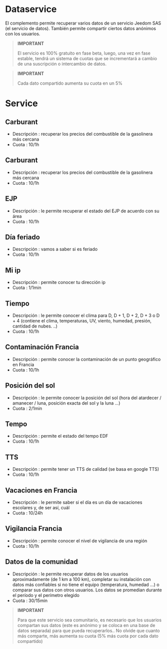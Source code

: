 # Dataservice

El complemento permite recuperar varios datos de un servicio Jeedom SAS (el servicio de datos). También permite compartir ciertos datos anónimos con los usuarios.

>**IMPORTANT**
>
> El servicio es 100% gratuito en fase beta, luego, una vez en fase estable, tendrá un sistema de cuotas que se incrementará a cambio de una suscripción o intercambio de datos.

>**IMPORTANT**
>
>Cada dato compartido aumenta su cuota en un 5%

# Service

## Carburant

- Descripción : recuperar los precios del combustible de la gasolinera más cercana
- Cuota : 10/1h

## Carburant

- Descripción : recuperar los precios del combustible de la gasolinera más cercana
- Cuota : 10/1h

## EJP

- Descripción : le permite recuperar el estado del EJP de acuerdo con su área
- Cuota : 10/1h

## Día feriado

- Descripción : vamos a saber si es feriado
- Cuota : 10/1h

## Mi ip

- Descripción : permite conocer tu dirección ip
- Cuota : 1/1min

## Tiempo

- Descripción : le permite conocer el clima para D, D + 1, D + 2, D + 3 o D + 4 (contiene el clima, temperaturas, UV, viento, humedad, presión, cantidad de nubes. ..)
- Cuota : 10/1h

## Contaminación Francia

- Descripción : permite conocer la contaminación de un punto geográfico en Francia
- Cuota : 10/1h

## Posición del sol

- Descripción : le permite conocer la posición del sol (hora del atardecer / amanecer / luna, posición exacta del sol y la luna ...)
- Cuota : 2/1min

## Tempo

- Descripción : permite el estado del tempo EDF
- Cuota : 10/1h

## TTS

- Descripción : permite tener un TTS de calidad (se basa en google TTS)
- Cuota : 10/1h

## Vacaciones en Francia

- Descripción : le permite saber si el día es un día de vacaciones escolares y, de ser así, cuál
- Cuota : 10/24h

## Vigilancia Francia

- Descripción : permite conocer el nivel de vigilancia de una región
- Cuota : 10/1h

## Datos de la comunidad

- Descripción : le permite recuperar datos de los usuarios aproximadamente (de 1 km a 100 km), completar su instalación con datos más confiables si no tiene el equipo (temperatura, humedad ...) o comparar sus datos con otros usuarios. Los datos se promedian durante el período y el perímetro elegido
- Cuota : 30/15min

>**IMPORTANT**
>
>Para que este servicio sea comunitario, es necesario que los usuarios compartan sus datos (este es anónimo y se coloca en una base de datos separada) para que pueda recuperarlos.. No olvide que cuanto más comparte, más aumenta su cuota (5% más cuota por cada dato compartido)
